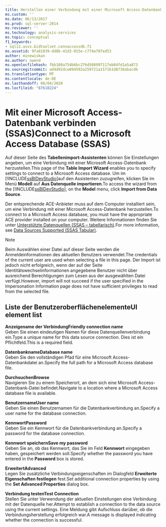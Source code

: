 ```yaml
---
title: Herstellen einer Verbindung mit einer Microsoft Access-Datenbank (SSAS) | Microsoft-Dokumentation
ms.custom: ''
ms.date: 06/13/2017
ms.prod: sql-server-2014
ms.reviewer: ''
ms.technology: analysis-services
ms.topic: conceptual
f1_keywords:
- sql12.asvs.bidtoolset.connaccessdb.f1
ms.assetid: 9fa81839-dd8b-41d3-915e-c774a707ed53
author: minewiskan
ms.author: owend
ms.openlocfilehash: fbb180a754b6bc276d588997117eb84fd1a5a873
ms.sourcegitcommit: ad4d92dce894592a259721a1571b1d8736abacdb
ms.translationtype: MT
ms.contentlocale: de-DE
ms.lasthandoff: 08/04/2020
ms.locfileid: "87610224"
---
```

# <a name="connect-to-a-microsoft-access-database-ssas"></a><span data-ttu-id="84834-102">Mit einer Microsoft Access-Datenbank verbinden (SSAS)</span><span class="sxs-lookup"><span data-stu-id="84834-102">Connect to a Microsoft Access Database (SSAS)</span></span>
  <span data-ttu-id="84834-103">Auf dieser Seite des **Tabellenimport-Assistenten** können Sie Einstellungen angeben, um eine Verbindung mit einer Microsoft Access-Datenbank herzustellen.</span><span class="sxs-lookup"><span data-stu-id="84834-103">This page of the **Table Import Wizard** enables you to specify settings to connect to a Microsoft Access database.</span></span> <span data-ttu-id="84834-104">Um im [!INCLUDE[ssBIDevStudio](../includes/ssbidevstudio-md.md)]auf den Assistenten zuzugreifen, klicken Sie im Menü **Modell** auf **Aus Datenquelle importieren**.</span><span class="sxs-lookup"><span data-stu-id="84834-104">To access the wizard from the [!INCLUDE[ssBIDevStudio](../includes/ssbidevstudio-md.md)], on the **Model** menu, click **Import from Data Source**.</span></span>  
  
 <span data-ttu-id="84834-105">Der entsprechende ACE-Anbieter muss auf dem Computer installiert sein, um eine Verbindung mit einer Microsoft Access-Datenbank herzustellen.</span><span class="sxs-lookup"><span data-stu-id="84834-105">To connect to a Microsoft Access database, you must have the appropriate ACE provider installed on your computer.</span></span> <span data-ttu-id="84834-106">Weitere Informationen finden Sie unter [Unterstützte Datenquellen &#40;SSAS – tabellarisch&#41;](tabular-models/data-sources-supported-ssas-tabular.md).</span><span class="sxs-lookup"><span data-stu-id="84834-106">For more information, see [Data Sources Supported &#40;SSAS Tabular&#41;](tabular-models/data-sources-supported-ssas-tabular.md).</span></span>  
  
> [!NOTE]  
>  <span data-ttu-id="84834-107">Beim Auswählen einer Datei auf dieser Seite werden die Anmeldeinformationen des aktuellen Benutzers verwendet.</span><span class="sxs-lookup"><span data-stu-id="84834-107">The credentials of the current user are used when selecting a file in this page.</span></span> <span data-ttu-id="84834-108">Der Import ist jedoch nicht erfolgreich, wenn der auf der Seite Identitätswechselinformationen angegebene Benutzer nicht über ausreichend Berechtigungen zum Lesen aus der ausgewählten Datei verfügt.</span><span class="sxs-lookup"><span data-stu-id="84834-108">However, import will not succeed if the user specified in the Impersonation Information page does not have sufficient privileges to read from the selected file.</span></span>  
  
## <a name="ui-element-list"></a><span data-ttu-id="84834-109">Liste der Benutzeroberflächenelemente</span><span class="sxs-lookup"><span data-stu-id="84834-109">UI element list</span></span>  
 <span data-ttu-id="84834-110">**Anzeigename der Verbindung**</span><span class="sxs-lookup"><span data-stu-id="84834-110">**Friendly connection name**</span></span>  
 <span data-ttu-id="84834-111">Geben Sie einen eindeutigen Namen für diese Datenquellenverbindung ein.</span><span class="sxs-lookup"><span data-stu-id="84834-111">Type a unique name for this data source connection.</span></span> <span data-ttu-id="84834-112">Dies ist ein Pflichtfeld.</span><span class="sxs-lookup"><span data-stu-id="84834-112">This is a required field.</span></span>  
  
 <span data-ttu-id="84834-113">**Datenbankname**</span><span class="sxs-lookup"><span data-stu-id="84834-113">**Database name**</span></span>  
 <span data-ttu-id="84834-114">Geben Sie den vollständigen Pfad für eine Microsoft Access-Datenbankdatei an.</span><span class="sxs-lookup"><span data-stu-id="84834-114">Specify the full path for a Microsoft Access database file.</span></span>  
  
 <span data-ttu-id="84834-115">**Durchsuchen**</span><span class="sxs-lookup"><span data-stu-id="84834-115">**Browse**</span></span>  
 <span data-ttu-id="84834-116">Navigieren Sie zu einem Speicherort, an dem sich eine Microsoft Access-Datenbank-Datei befindet.</span><span class="sxs-lookup"><span data-stu-id="84834-116">Navigate to a location where a Microsoft Access database file is available.</span></span>  
  
 <span data-ttu-id="84834-117">**Benutzername**</span><span class="sxs-lookup"><span data-stu-id="84834-117">**User name**</span></span>  
 <span data-ttu-id="84834-118">Geben Sie einen Benutzernamen für die Datenbankverbindung an.</span><span class="sxs-lookup"><span data-stu-id="84834-118">Specify a user name for the database connection.</span></span>  
  
 <span data-ttu-id="84834-119">**Kennwort**</span><span class="sxs-lookup"><span data-stu-id="84834-119">**Password**</span></span>  
 <span data-ttu-id="84834-120">Geben Sie ein Kennwort für die Datenbankverbindung an.</span><span class="sxs-lookup"><span data-stu-id="84834-120">Specify a password for the database connection.</span></span>  
  
 <span data-ttu-id="84834-121">**Kennwort speichern**</span><span class="sxs-lookup"><span data-stu-id="84834-121">**Save my password**</span></span>  
 <span data-ttu-id="84834-122">Geben Sie an, ob das Kennwort, das Sie im Feld **Kennwort** eingegeben haben, gespeichert werden soll.</span><span class="sxs-lookup"><span data-stu-id="84834-122">Specify whether the password you have entered in the **Password** box is stored.</span></span>  
  
 <span data-ttu-id="84834-123">**Erweitert**</span><span class="sxs-lookup"><span data-stu-id="84834-123">**Advanced**</span></span>  
 <span data-ttu-id="84834-124">Legen Sie zusätzliche Verbindungseigenschaften im Dialogfeld **Erweiterte Eigenschaften festlegen** fest.</span><span class="sxs-lookup"><span data-stu-id="84834-124">Set additional connection properties by using the **Set Advanced Properties** dialog box.</span></span>  
  
 <span data-ttu-id="84834-125">**Verbindung testen**</span><span class="sxs-lookup"><span data-stu-id="84834-125">**Test Connection**</span></span>  
 <span data-ttu-id="84834-126">Stellen Sie unter Verwendung der aktuellen Einstellungen eine Verbindung mit der Datenquelle her.</span><span class="sxs-lookup"><span data-stu-id="84834-126">Attempt to establish a connection to the data source using the current settings.</span></span> <span data-ttu-id="84834-127">Eine Meldung gibt Aufschluss darüber, ob die Verbindungsherstellung erfolgreich war.</span><span class="sxs-lookup"><span data-stu-id="84834-127">A message is displayed indicating whether the connection is successful.</span></span>  
  
  
